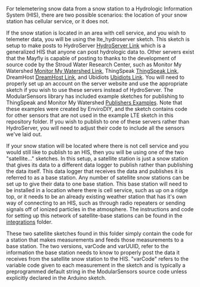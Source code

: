 For telemetering snow data from a snow station to a Hydrologic Information System (HIS), there are two possible scenarios: the location of your snow station has cellular service, or it does not.

If the snow station is located in an area with cell service, and you wish to telemeter data, you will be using the lte_hydroserver sketch. This sketch is setup to make posts to HydroServer [HydroServer Link](https://hydroserver.geoglows.org/browse) which is a generalized HIS that anyone can post hydrologic data to.
Other servers exist that the Mayfly is capable of posting to thanks to the development of source code by the Stroud Water Research Center, such as Monitor My Watershed [Monitor My Watershed Link](https://monitormywatershed.org/), ThingSpeak [ThingSpeak Link](https://thingspeak.mathworks.com/), DreamHost [DreamHost Link](https://www.dreamhost.com/), and Ubidiots [Ubidiots Link](https://ubidots.com/).
You will need to properly set up an account on the server website and use the appropriate sketch if you wish to use these servers instead of HydroServer. The ModularSensors library has included example sketches for publishing to ThingSpeak and Monitor My Watershed [Publishers Examples](../../arduino_libraries/EnviroDIY_ModularSensors/examples).
Note that these examples were created by EnviroDIY, and the sketch contains code for other sensors that are not used in the example LTE sketch in this repository folder. If you wish to publish to one of these servers rather than HydroServer, you will need to adjust their code to include all the sensors we've laid out.

If your snow station will be located where there is not cell service and you would still like to publish to an HIS, then you will be using one of the two "satellite..." sketches. In this setup, a satellite station is just a snow station that gives its data to a different data logger to publish rather than publishing the data itself. This data logger that receives the data and publishes it is referred to as a base station. Any number of satellite snow stations can be set up to give their data to one base station. This base station will need to be installed in a location where there is cell service, such as up on a ridge top, or it needs to be an already existing weather station that has it's own way of connecting to an HIS, such as through radio repeaters or sending signals off of ionized particles in the atmosphere. The instructions and code for setting up this network of satellite-base stations can be found in the [integrations](../../integrations) folder.

These two satellite sketches found in this folder simply contain the code for a station that makes measurements and feeds those measurements to a base station. The two versions, varCode and varUUID, refer to the information the base station needs to know to properly post the data it receives from the satellite snow station to the HIS. "varCode" refers to the variable code given to each measurement in the sketch and is typically a preprogrammed default string in the ModularSensors source code unless explicitly declared in the Arduino sketch.
